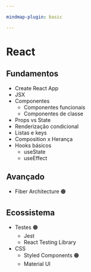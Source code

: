 ```yaml
---

mindmap-plugin: basic

---
```


# React

## Fundamentos
- Create React App
- JSX
- Componentes
   - Componentes funcionais
   - Componentes de classe
- Props vs State
- Renderização condicional
- Listas e keys
- Composition x Herança
- Hooks básicos
   - useState
   - useEffect

## Avançado
- Fiber Architecture 🟠

## Ecossistema
- Testes 🟠
   - Jest
   - React Testing Library
- CSS
   - Styled Components 🟠
   - Material UI